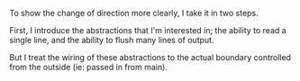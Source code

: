 To show the change of direction more
clearly, I take it in two steps.

First, I introduce the abstractions that I'm interested in;
the ability to read a single line, and the ability to flush
many lines of output.

But I treat the wiring of these abstractions to the actual
boundary controlled from the outside (ie: passed in from
main).


